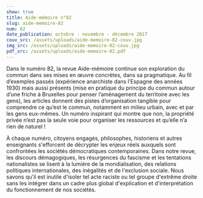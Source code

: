 ```yaml
---
show: true
title: Aide-mémoire n°82
slug: aide-memoire-82
num: 82
date_publication: octobre - novembre - décembre 2017
couv_src: /assets/uploads/aide-memoire-82-couv.jpg
img_src: /assets/uploads/aide-memoire-82-couv.jpg
pdf_src: /assets/uploads/aide-memoire-82.pdf
---
```

Dans le numéro 82, la revue Aide-mémoire continue son exploration du commun dans ses mises en œuvre concrètes, dans sa pragmatique. Au fil d’exemples passés (expérience anarchiste dans l’Espagne des années 1930) mais aussi présents (mise en pratique du principe du commun autour d’une friche à Bruxelles pour penser l’aménagement du territoire avec les gens), les articles donnent des pistes d’organisation tangible pour comprendre ce qu’est le commun, notamment en milieu urbain, avec et par les gens eux-mêmes. Un numéro inspirant qui montre que non, la propriété privée n’est pas la seule voie pour organiser les ressources et qu’elle n’a rien de naturel !





À chaque numéro, citoyens engagés, philosophes, historiens et autres enseignants s'efforcent de décrypter les enjeux réels auxquels sont confrontées les sociétés démocratiques contemporaines. Dans notre revue, les discours démagogiques, les résurgences du fascisme et les tentations nationalistes se lisent à la lumière de la mondialisation, des relations politiques internationales, des inégalités et de l'exclusion sociale. Nous savons qu'il est inutile d'isoler tel acte raciste ou tel groupe d'extrême droite sans les intégrer dans un cadre plus global d'explication et d'interprétation du fonctionnement de nos sociétés.
